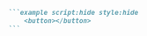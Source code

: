 <!-- Test #15 -->
```markdown
    ```example script:hide style:hide
        <button></button>
    ```
```